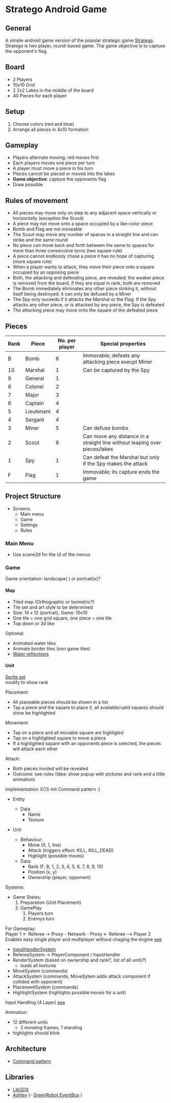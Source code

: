 # Stratego Android Game

## General

A simple android game version of the popular strategic game [Stratego](https://en.wikipedia.org/wiki/Stratego). Stratego is two player, round-based game. The game objective is to capture the opponent's flag.

## Board

- 2 Players
- 10x10 Grid
- 2 2x2 Lakes in the middle of the board
- 40 Pieces for each player

## Setup

1. Choose colors (red and blue)
2. Arrange all pieces in 4x10 formation

## Gameplay

- Players alternate moving; red moves first
- Each players moves one piece per turn
- A player must move a piece in his turn
- Pieces cannot be placed or moved into the lakes
- **Game objective**: capture the opponents flag  
- Draw possible

## Rules of movement

- All pieces may move only on step to any adjacent space vertically or horizontally (exception the Scout)
- A piece may not move onto a space occupied by a like-color piece
- Bomb and Flag are not moveable
- The Scout may move any number of spaces in a straight line and can strike and the same round
- No piece can move back and forth between the same to spaces for more than three consecutive turns (two square rule)
- A piece cannot endlessly chase a piece it has no hope of capturing  (more square rule)
- When a player wants to attack, they move their piece onto a square occupied by an opposing piece
- Both, the attacking and defending piece, are revealed; the weaker piece is removed from the board, if they are equal in rank, both are removed
- The Bomb immediately eliminates any other piece striking it, without itself being destroyed; it can only be defused by a Miner
- The Spy only suceeds if it attacks the Marshal or the Flag. If the Spy attacks any other piece, or is attacked by any piece, the Spy is defeated
- The attacking piece may move onto the square of the defeated piece

## Pieces

| Rank |    Piece    |  No. per player |                              Special properties                             |
|------|-------------|-----------------|-----------------------------------------------------------------------------|
| B    |  Bomb       |               6 |  Immovable; defeats any attacking piece execpt Miner                        |
| 10   |  Marshal    |               1 |  Can be captured by the Spy                                                 |
| 9    |  General    |               1 |                                                                             |
| 8    |  Colonel    |               2 |                                                                             |
| 7    |  Major      |               3 |                                                                             |
| 6    |  Captain    |               4 |                                                                             |
| 5    |  Lieutenant |               4 |                                                                             |
| 4    |  Sergant    |               4 |                                                                             |
| 3    |  Miner      |               5 |  Can defuse bombs                                                           |
| 2    |  Scout      |               8 |  Can move any distance in a straight line without leaping over pieces/lakes |
| 1    |  Spy        |               1 |  Can defeat the Marshal but only if the Spy makes the attack                |
| F    |  Flag       |               1 |  Immovable; its capture ends the game                                       |

## Project Structure

- Screens
  - Main menu
  - Game
  - Settings
  - Rules

### Main Menu

- Use scene2d for the UI of the menus

### Game

Game orientation: landscape( ) or portrait(x)?

#### Map

- Tiled map (Orthographic or Isometric?)
- Tile set and art style to be determined
- Size: 14 x 12 (portrait), Game: 10x10
- One tile = one grid square, one piece = one tile
- Top down or 3d like

Optional:

- Animated water tiles
- Animate border tiles (non game tiles)
- [Water reflections](https://gamedev.stackexchange.com/questions/102940/how-to-achieve-sprite-reflection-effect-in-libgdx)  

#### Unit

[Sprite set](https://pipoya.itch.io/pipoya-free-rpg-character-sprites-32x32)  
modify to show rank

Placement:

- All placeable pieces should be shown in a list
- Tap a piece and the square to place it, all available/valid squares should show be highlighted

Movement:

- Tap on a piece and all movable square are highligted
- Tap on a highlighted square to move a piece
- If a highlighted square with an opponents piece is selected, the pieces will attack each other

Attack:

- Both pieces involed will be revealed
- Outcome: see rules
(Idea: show popup with pictures and rank and a little animation)

Implementation:
ECS mit Command pattern :)

- Entity
  - Data
    - Name
    - Texture

- Unit
  - Behaviour:
    - Move (0, 1, line)
    - Attack (triggers effect: KILL, KILL_DEAD)
    - Highlight (possible moves)
  - Data:
    - Rank (F, B, 1, 2, 3, 4, 5, 6, 7, 8, 9, 10)
    - Position (x, y)
    - Ownership (player, opponent)

Systems:

- Game States:
  1. Preparation (Unit Placement)
  2. GamePlay
     1. Players turn
     2. Enemys turn

For Gameplay:  
Player 1 <- Referee -> Proxy - Network - Proxy <- Referee --> Player 2  
Enables easy single player and multiplayer without chaging the engine [see](https://pdfs.semanticscholar.org/f35c/df2b5cb1a36d703ab6c4a4d80cbaaf3cc603.pdf)  

- [InputHandlerSystem](https://stackoverflow.com/questions/38278201/libgdx-ashley-how-do-i-control-a-player-the-proper-way-ecs-framework)
- RefereeSystem -> PlayerComponent / InputHandler
- RenderSystem (based on ownership and rank?, list of all units?)
  - loads all textures
- MoveSystem (commands)
- AttackSystem (commands, MoveSytem adds attack component if collided with opponent)
- PlacementSystem (commands)
- HighlightSystem (highlights possible moves for a unit)

Input Handling (4 Layer) [see](https://javadocmd.com/blog/libgdx-ashley-on-the-stage/)

Animation: 
- 12 different units
  - 2 moveing frames, 1 standing
- highlights should blink

## Architecture

- [Command pattern](http://gameprogrammingpatterns.com/command.html)

## Libraries

- [LibGDX](https://github.com/libgdx/libgdx)
- [Ashley](https://github.com/libgdx/ashley)
(- [GreenRobot EventBus](https://github.com/greenrobot/EventBus) )
